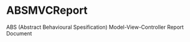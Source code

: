 ABSMVCReport
==============

ABS (Abstract Behavioural Spesification) Model-View-Controller Report Document
